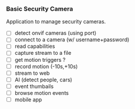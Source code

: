 ### Basic Security Camera

Application to manage security cameras.

* [ ] detect onvif cameras (using port)
* [ ] connect to a camera (w/ username+password)
* [ ] read capabilities
* [ ] capture stream to a file
* [ ] get motion triggers ?
* [ ] record motion (-10s,+10s)
* [ ] stream to web
* [ ] AI (detect people, cars)
* [ ] event thumbails
* [ ] browse motion events
* [ ] mobile app
